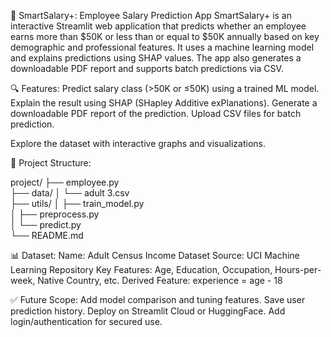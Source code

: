 💼 SmartSalary+: Employee Salary Prediction App
SmartSalary+ is an interactive Streamlit web application that predicts whether an employee earns more than $50K or less than or equal to $50K annually based on key demographic and professional features. It uses a machine learning model and explains predictions using SHAP values. The app also generates a downloadable PDF report and supports batch predictions via CSV.

🔍 Features:
Predict salary class (>50K or ≤50K) using a trained ML model.
Explain the result using SHAP (SHapley Additive exPlanations).
Generate a downloadable PDF report of the prediction.
Upload CSV files for batch prediction.

Explore the dataset with interactive graphs and visualizations.

📁 Project Structure:

project/
├── employee.py                  
├── data/
│   └── adult 3.csv              
├── utils/
│   ├── train_model.py          
│   ├── preprocess.py            
│   └── predict.py              
└── README.md   

📊 Dataset:
Name: Adult Census Income Dataset
Source: UCI Machine Learning Repository
Key Features: Age, Education, Occupation, Hours-per-week, Native Country, etc.
Derived Feature: experience = age - 18

✅ Future Scope:
Add model comparison and tuning features.
Save user prediction history.
Deploy on Streamlit Cloud or HuggingFace.
Add login/authentication for secured use.
